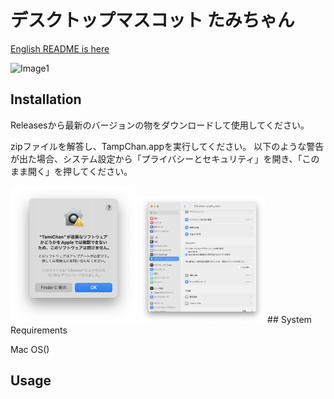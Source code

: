 # デスクトップマスコット たみちゃん

[English README is here](https://github.com/sabanishi/TamiChan/blob/main/README.md)

![Image1](images/demo.gif)

## Installation

Releasesから最新のバージョンの物をダウンロードして使用してください。

zipファイルを解答し、TampChan.appを実行してください。
以下のような警告が出た場合、システム設定から「プライバシーとセキュリティ」を開き、「このまま開く」を押してください。

<img src="images/image2.png" width=40%>
<img src="images/image3.png" width=40%>
## System Requirements

Mac OS()

## Usage